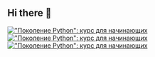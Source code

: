 ## Hi there 👋

[!["Поколение Python": курс для начинающих](https://github.com/user-attachments/assets/9d5e5503-4861-4d99-984d-5d8c57a0cec3)](https://stepik.org/cert/2684261)
[!["Поколение Python": курс для начинающих](https://github.com/user-attachments/assets/9d5e5503-4861-4d99-984d-5d8c57a0cec3)](https://stepik.org/cert/2684261)
[!["Поколение Python": курс для начинающих](https://github.com/user-attachments/assets/9d5e5503-4861-4d99-984d-5d8c57a0cec3)](https://stepik.org/cert/2684261)
